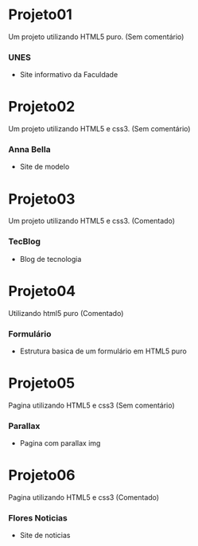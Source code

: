 # Projeto01 

Um projeto utilizando HTML5 puro. (Sem comentário)

### UNES 

* Site informativo da Faculdade 

# Projeto02 

Um projeto utilizando HTML5 e css3. (Sem comentário)

### Anna Bella 

* Site de modelo

 
# Projeto03 

Um projeto utilizando HTML5 e css3. (Comentado)

### TecBlog 

* Blog de tecnologia
 
# Projeto04 

Utilizando html5 puro (Comentado)

### Formulário 

* Estrutura basica de um formulário em HTML5 puro

# Projeto05

Pagina utilizando HTML5 e css3 (Sem comentário)

### Parallax

* Pagina com parallax img 

# Projeto06

Pagina utilizando HTML5 e css3 (Comentado)

### Flores Noticias

* Site de noticias 
